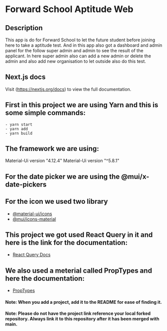 # Forward School Aptitude Web

## Description

This app is do for Forward School to let the future student before joining here to take a aptitude test.
And in this app also got a dashboard and admin panel for the follow super admin and admin to see the result of the applicant.
In here super admin also can add a new admin or delete the admin and also add new organisation to let outside also do this test. 

## Next.js docs

Visit (https://nextjs.org/docs) to view the full documentation.

## First in this project we are using Yarn and this is some simple commands:

```
- yarn start
- yarn add
- yarn build
``` 

## The framework we are using:

Material-Ui version "4.12.4"
Material-Ui version "^5.8.1"

## For the date picker we are using the @mui/x-date-pickers

## For the icon we used two library 

* [@material-ui/icons](https://v4.mui.com/components/material-icons/)
* [@mui/icons-material](https://mui.com/zh/material-ui/material-icons/)


## This project we got used React Query in it and here is the link for the documentation:

* [React Query Docs](https://react-query-v3.tanstack.com/)

## We also used a meterial called PropTypes and here the documentation:

* [PropTypes](https://www.npmjs.com/package/prop-types)

#### Note: When you add a project, add it to the README for ease of finding it.
#### Note: Please do not have the project link reference your local forked repository. Always link it to this repository after it has been merged with main.